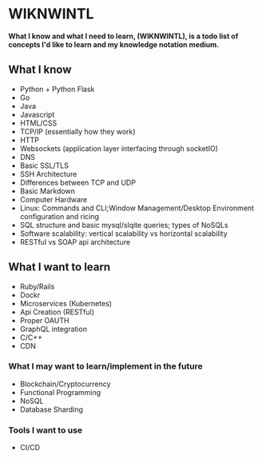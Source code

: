 # WIKNWINTL
**What I know and what I need to learn, (WIKNWINTL), is a todo list of concepts I'd like to learn and my knowledge notation medium.**

## What I know

  - Python + Python Flask
  - Go
  - Java
  - Javascript
  - HTML/CSS
  - TCP/IP (essentially how they work)
  - HTTP 
  - Websockets (application layer interfacing through socketIO)
  - DNS
  - Basic SSL/TLS
  - SSH Architecture
  - Differences between TCP and UDP
  - Basic Markdown
  - Computer Hardware
  - Linux: Commands and CLI;Window Management/Desktop Environment configuration and ricing
  - SQL structure and basic mysql/slqite queries; types of NoSQLs
  - Software scalability: vertical scalability vs horizontal scalability
  - RESTful vs SOAP api architecture
## What I want to learn
  - Ruby/Rails
  - Dockr
  - Microservices (Kubernetes)
  - Api Creation (RESTful)
  - Proper OAUTH
  - GraphQL integration
  - C/C++
  - CDN
### What I may want to learn/implement in the future
  - Blockchain/Cryptocurrency
  - Functional Programming
  - NoSQL
  - Database Sharding
### Tools I want to use
  - CI/CD

